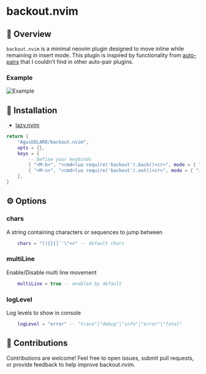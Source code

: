 # backout.nvim

## 📖 Overview

`backout.nvim` is a minimal neovim plugin designed to move inline while remaining in insert mode. This plugin is inspired by functionality from [auto-pairs](https://github.com/jiangmiao/auto-pairs) that I couldn't find in other auto-pair plugins.

### Example

![Example](https://vhs.charm.sh/vhs-5zjoLQoKJKK1DQBld3RQRp.gif)

## 🚀 Installation

- [lazy.nvim](https://github.com/folke/lazy.nvim)

```lua
return {
	"AgusDOLARD/backout.nvim",
	opts = {},
	keys = {
        -- Define your keybinds
		{ "<M-b>", "<cmd>lua require('backout').back()<cr>", mode = { "i", "c" } },
		{ "<M-n>", "<cmd>lua require('backout').out()<cr>", mode = { "i", "c" } },
	},
}
```

## ⚙️ Options

### chars

A string containing characters or sequences to jump between

```lua
    chars = "(){}[]`'\"<>" -- default chars
```

### multiLine

Enable/Disable multi line movement

```lua
    multiLine = true -- enabled by default
```

### logLevel

Log levels to show in console

```lua
    logLevel = "error" -- "trace"|"debug"|"info"|"error"|"fatal"
```


## 🤝 Contributions

Contributions are welcome! Feel free to open issues, submit pull requests, or provide feedback to help improve backout.nvim.
